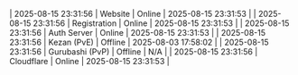 | 2025-08-15 23:31:56 | Website | Online | 2025-08-15 23:31:53 |
| 2025-08-15 23:31:56 | Registration | Online | 2025-08-15 23:31:53 |
| 2025-08-15 23:31:56 | Auth Server | Online | 2025-08-15 23:31:53 |
| 2025-08-15 23:31:56 | Kezan (PvE) | Offline | 2025-08-03 17:58:02 |
| 2025-08-15 23:31:56 | Gurubashi (PvP) | Offline | N/A |
| 2025-08-15 23:31:56 | Cloudflare | Online | 2025-08-15 23:31:53 |
